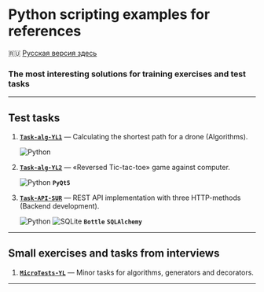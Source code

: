 # Python scripting examples for references #

:ru: [Русская версия здесь](README_RU.md)

### The most interesting solutions for training exercises and test tasks ###

----

## Test tasks ##

1. [**`Task-alg-YL1`**](https://github.com/wildfielded/samples-python/tree/master/Task-alg-YL1)&nbsp;&mdash;
Calculating the shortest path for a drone (Algorithms).

    ![Python](https://img.shields.io/badge/python-3670A0?style=plastic&logo=python&logoColor=ffdd54)

2. [**`Task-alg-YL2`**](https://github.com/wildfielded/samples-python/tree/master/Task-alg-YL2)&nbsp;&mdash;
&laquo;Reversed Tic-tac-toe&raquo; game against computer.

    ![Python](https://img.shields.io/badge/python-3670A0?style=plastic&logo=python&logoColor=ffdd54)
    **`PyQt5`**

3. [**`Task-API-SUR`**](https://github.com/wildfielded/samples-python/tree/master/Task-API-SUR)&nbsp;&mdash;
REST API implementation with three HTTP-methods (Backend development).

    ![Python](https://img.shields.io/badge/python-3670A0?style=plastic&logo=python&logoColor=ffdd54)
    ![SQLite](https://img.shields.io/badge/sqlite-%2307405e.svg?style=plastic&logo=sqlite&logoColor=white)
    **`Bottle`**
    **`SQLAlchemy`**

----

## Small exercises and tasks from interviews ##

1. [**`MicroTests-YL`**](https://github.com/wildfielded/samples-python/tree/master/MicroTests-YL)&nbsp;&mdash;
Minor tasks for algorithms, generators and decorators.

----
